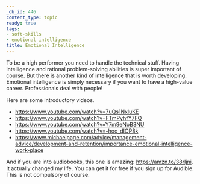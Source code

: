 ```yaml
---
_db_id: 446
content_type: topic
ready: true
tags:
- soft-skills
- emotional intelligence
title: Emotional Intelligence
---
```


To be a high performer you need to handle the technical stuff. Having intelligence and rational problem-solving abilities is super important of course. But there is another kind of intelligence that is worth developing. Emotional intelligence is simply necessary if you want to have a high-value career. Professionals deal with people!

Here are some introductory videos.

- https://www.youtube.com/watch?v=7uQs1NxluKE
- https://www.youtube.com/watch?v=FTmPyhfY7FQ
- https://www.youtube.com/watch?v=Y7m9eNoB3NU
- https://www.youtube.com/watch?v=-hoo_dIOP8k
- https://www.michaelpage.com/advice/management-advice/development-and-retention/importance-emotional-intelligence-work-place

And if you are into audiobooks, this one is amazing: https://amzn.to/38rIjni. It actually changed my life. You can get it for free if you sign up for Audible. This is not compulsory of course.